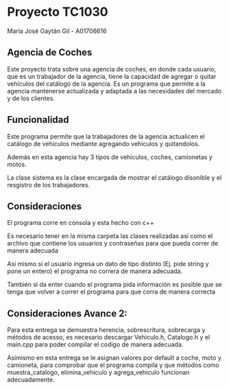 # Proyecto TC1030

María José Gaytán Gil - A01706616

## Agencia de Coches
Este proyecto trata sobre una agencia de coches, en donde cada usuario, que es un trabajador de la agencia, tiene la capacidad de agregar o quitar vehículos del catálogo de la agencia. Es un programa que permite a la agencia mantenerse actualizada y adaptada a las necesidades del mercado y de los clientes.


## Funcionalidad
Este programa permite que la trabajadores de la agencia actualicen el catálogo de vehiculos mediante agregando vehiculos y quitandolos.

Además en esta agencia hay 3 tipos de vehiculos, coches, camionetas y motos.

La clase sistema es la clase encargada de mostrar el catálogo disonible y el resgistro de los trabajadores.

## Consideraciones
El programa corre en consola y esta hecho con c++

Es necesario tener en la misma carpeta las clases realizadas así como el archivo que contiene los usuarios y contraseñas para que pueda correr de manera adecuada

Asi mismo si el usuario ingresa un dato de tipo distinto (Ej. pide string y pone un entero) el programa no correra de manera adecuada.

También si da enter cuando el programa pida información es posible que se tenga que volver a correr el programa para que corra de manera correcta

## Consideraciones Avance 2:
Para esta entrega se demuestra herencia, sobrescritura, sobrecarga y métodos de acesso, es necesario descargar Vehiculo.h, Catalogo.h y el main.cpp para poder compilar el codigo de manera adecuada.

Asimismo en esta entrega se le asignan valores por default a coche, moto y camioneta, para comprobar que el programa compila y que métodos como muestra_catalogo, elimina_vehiculo y agrega_vehiculo funcionan adecuadamente.
